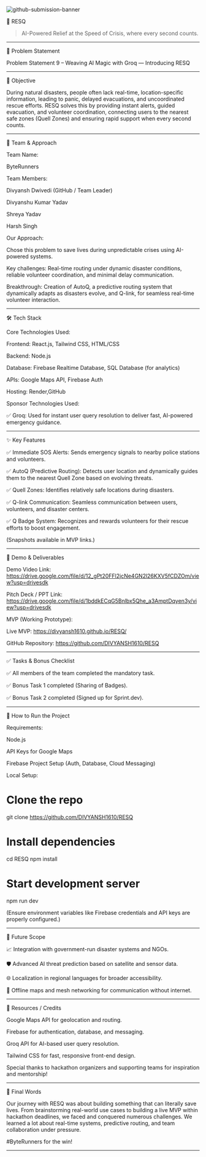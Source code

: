 ![github-submission-banner](https://github.com/user-attachments/assets/a1493b84-e4e2-456e-a791-ce35ee2bcf2f)

🚀 RESQ

> AI-Powered Relief at the Speed of Crisis, where every second counts.




---

📌 Problem Statement

Problem Statement 9 – Weaving AI Magic with Groq — Introducing RESQ


---

🎯 Objective

During natural disasters, people often lack real-time, location-specific information, leading to panic, delayed evacuations, and uncoordinated rescue efforts.
RESQ solves this by providing instant alerts, guided evacuation, and volunteer coordination, connecting users to the nearest safe zones (Quell Zones) and ensuring rapid support when every second counts.


---

🧬 Team & Approach

Team Name:

ByteRunners

Team Members:

Divyansh Dwivedi (GitHub / Team Leader)

Divyanshu Kumar Yadav

Shreya Yadav

Harsh Singh


Our Approach:

Chose this problem to save lives during unpredictable crises using AI-powered systems.

Key challenges: Real-time routing under dynamic disaster conditions, reliable volunteer coordination, and minimal delay communication.

Breakthrough: Creation of AutoQ, a predictive routing system that dynamically adapts as disasters evolve, and Q-link, for seamless real-time volunteer interaction.



---

🛠 Tech Stack

Core Technologies Used:

Frontend: React.js, Tailwind CSS, HTML/CSS

Backend: Node.js

Database: Firebase Realtime Database, SQL Database (for analytics)

APIs: Google Maps API, Firebase Auth

Hosting: Render,GitHub


Sponsor Technologies Used:

✅ Groq: Used for instant user query resolution to deliver fast, AI-powered emergency guidance.



---

✨ Key Features

✅ Immediate SOS Alerts: Sends emergency signals to nearby police stations and volunteers.

✅ AutoQ (Predictive Routing): Detects user location and dynamically guides them to the nearest Quell Zone based on evolving threats.

✅ Quell Zones: Identifies relatively safe locations during disasters.

✅ Q-link Communication: Seamless communication between users, volunteers, and disaster centers.

✅ Q Badge System: Recognizes and rewards volunteers for their rescue efforts to boost engagement.


(Snapshots available in MVP links.)


---

🛽 Demo & Deliverables

Demo Video Link: https://drive.google.com/file/d/12_gPt20FFl2jcNe4GN2l26KXV5fCDZOm/view?usp=drivesdk

Pitch Deck / PPT Link: https://drive.google.com/file/d/1bddkECqG5Bnlbx5Qhe_a3AmptDqyen3y/view?usp=drivesdk

MVP (Working Prototype):

Live MVP: https://divyansh1610.github.io/RESQ/

GitHub Repository: https://github.com/DIVYANSH1610/RESQ




---

✅ Tasks & Bonus Checklist

✅ All members of the team completed the mandatory task.

✅ Bonus Task 1 completed (Sharing of Badges).

✅ Bonus Task 2 completed (Signed up for Sprint.dev).



---

🧪 How to Run the Project

Requirements:

Node.js

API Keys for Google Maps

Firebase Project Setup (Auth, Database, Cloud Messaging)


Local Setup:

# Clone the repo
git clone https://github.com/DIVYANSH1610/RESQ

# Install dependencies
cd RESQ
npm install

# Start development server
npm run dev

(Ensure environment variables like Firebase credentials and API keys are properly configured.)


---

🦮 Future Scope

📈 Integration with government-run disaster systems and NGOs.

🛡 Advanced AI threat prediction based on satellite and sensor data.

🌐 Localization in regional languages for broader accessibility.

🚁 Offline maps and mesh networking for communication without internet.



---

📌 Resources / Credits

Google Maps API for geolocation and routing.

Firebase for authentication, database, and messaging.

Groq API for AI-based user query resolution.

Tailwind CSS for fast, responsive front-end design.


Special thanks to hackathon organizers and supporting teams for inspiration and mentorship!


---

🏁 Final Words

Our journey with RESQ was about building something that can literally save lives.
From brainstorming real-world use cases to building a live MVP within hackathon deadlines, we faced and conquered numerous challenges.
We learned a lot about real-time systems, predictive routing, and team collaboration under pressure.

#ByteRunners for the win!


---
